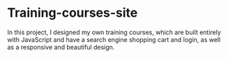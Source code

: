 # Training-courses-site
In this project, I designed my own training courses, which are built entirely with JavaScript and have a search engine shopping cart and login, as well as a responsive and beautiful design.
